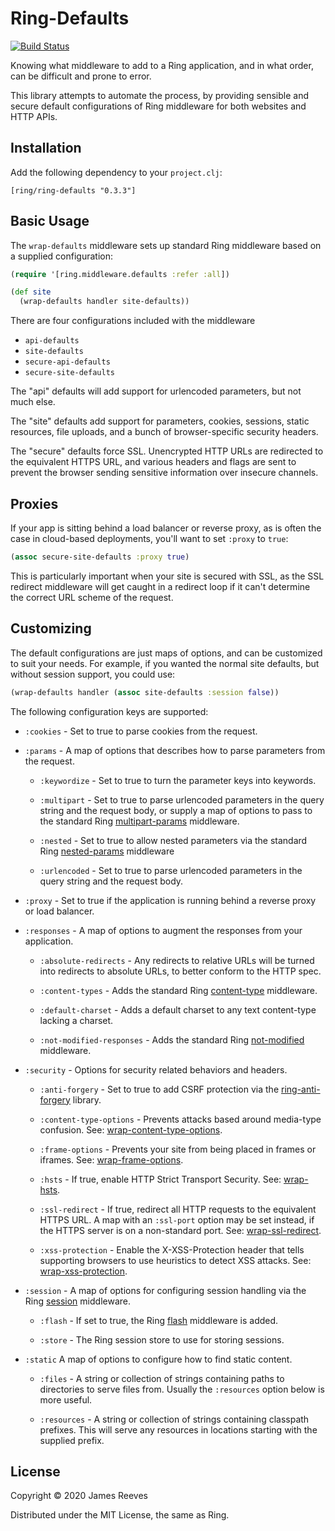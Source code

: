# Ring-Defaults

[![Build Status](https://travis-ci.org/ring-clojure/ring-defaults.svg?branch=master)](https://travis-ci.org/ring-clojure/ring-defaults)

Knowing what middleware to add to a Ring application, and in what
order, can be difficult and prone to error.

This library attempts to automate the process, by providing sensible
and secure default configurations of Ring middleware for both websites
and HTTP APIs.

## Installation

Add the following dependency to your `project.clj`:

    [ring/ring-defaults "0.3.3"]

## Basic Usage

The `wrap-defaults` middleware sets up standard Ring middleware based
on a supplied configuration:

```clojure
(require '[ring.middleware.defaults :refer :all])

(def site
  (wrap-defaults handler site-defaults))
```

There are four configurations included with the middleware

- `api-defaults`
- `site-defaults`
- `secure-api-defaults`
- `secure-site-defaults`

The "api" defaults will add support for urlencoded parameters, but not
much else.

The "site" defaults add support for parameters, cookies, sessions,
static resources, file uploads, and a bunch of browser-specific
security headers.

The "secure" defaults force SSL. Unencrypted HTTP URLs are redirected
to the equivalent HTTPS URL, and various headers and flags are sent to
prevent the browser sending sensitive information over insecure
channels.

## Proxies

If your app is sitting behind a load balancer or reverse proxy, as is
often the case in cloud-based deployments, you'll want to set `:proxy`
to `true`:

```clojure
(assoc secure-site-defaults :proxy true)
```

This is particularly important when your site is secured with SSL, as
the SSL redirect middleware will get caught in a redirect loop if it
can't determine the correct URL scheme of the request.

## Customizing

The default configurations are just maps of options, and can be
customized to suit your needs. For example, if you wanted the normal
site defaults, but without session support, you could use:

```clojure
(wrap-defaults handler (assoc site-defaults :session false))
```

The following configuration keys are supported:

- `:cookies` - Set to true to parse cookies from the request.

- `:params` -
  A map of options that describes how to parse parameters from the
  request.
  
  - `:keywordize` -
    Set to true to turn the parameter keys into keywords.
    
  - `:multipart` -
    Set to true to parse urlencoded parameters in the query string and
    the request body, or supply a map of options to pass to the
    standard Ring [multipart-params][1] middleware.

  - `:nested` -
    Set to true to allow nested parameters via the standard Ring
    [nested-params][2] middleware

  - `:urlencoded` -
    Set to true to parse urlencoded parameters in the query string and
    the request body.

- `:proxy` -
  Set to true if the application is running behind a reverse proxy or
  load balancer.

- `:responses` -
  A map of options to augment the responses from your application.

  - `:absolute-redirects` -
    Any redirects to relative URLs will be turned into redirects to
    absolute URLs, to better conform to the HTTP spec.

  - `:content-types` -
    Adds the standard Ring [content-type][3] middleware.

  - `:default-charset` -
    Adds a default charset to any text content-type lacking a charset.

  - `:not-modified-responses` -
    Adds the standard Ring [not-modified][4] middleware.

- `:security` -
  Options for security related behaviors and headers.

  - `:anti-forgery` -
    Set to true to add CSRF protection via the [ring-anti-forgery][5]
    library.

  - `:content-type-options` -
    Prevents attacks based around media-type confusion. See:
    [wrap-content-type-options][6].

  - `:frame-options` -
    Prevents your site from being placed in frames or iframes. See:
    [wrap-frame-options][7].
    
  - `:hsts` -
    If true, enable HTTP Strict Transport Security. See: [wrap-hsts][8].
    
  - `:ssl-redirect` -
    If true, redirect all HTTP requests to the equivalent HTTPS URL. A
    map with an `:ssl-port` option may be set instead, if the HTTPS
    server is on a non-standard port. See: [wrap-ssl-redirect][9].

  - `:xss-protection` -
    Enable the X-XSS-Protection header that tells supporting browsers
    to use heuristics to detect XSS attacks. See: [wrap-xss-protection][10].

- `:session` -
  A map of options for configuring session handling via the Ring
  [session][11] middleware.

  - `:flash` - If set to true, the Ring [flash][12] middleware is added.

  - `:store` - The Ring session store to use for storing sessions.

- `:static`
  A map of options to configure how to find static content.

  - `:files` -
    A string or collection of strings containing paths to directories
    to serve files from. Usually the `:resources` option below is
    more useful.
  
  - `:resources` -
    A string or collection of strings containing classpath
    prefixes. This will serve any resources in locations starting with
    the supplied prefix.


[1]: https://ring-clojure.github.io/ring/ring.middleware.multipart-params.html
[2]: https://ring-clojure.github.io/ring/ring.middleware.nested-params.html
[3]: https://ring-clojure.github.io/ring/ring.middleware.content-type.html
[4]: https://ring-clojure.github.io/ring/ring.middleware.not-modified.html
[5]: https://github.com/ring-clojure/ring-anti-forgery
[6]: https://ring-clojure.github.io/ring-headers/ring.middleware.x-headers.html#var-wrap-content-type-options
[7]: https://ring-clojure.github.io/ring-headers/ring.middleware.x-headers.html#var-wrap-frame-options
[8]: https://ring-clojure.github.io/ring-ssl/ring.middleware.ssl.html#var-wrap-hsts
[9]: https://ring-clojure.github.io/ring-ssl/ring.middleware.ssl.html#var-wrap-ssl-redirect
[10]: https://ring-clojure.github.io/ring-headers/ring.middleware.x-headers.html#var-wrap-xss-protection
[11]: https://ring-clojure.github.io/ring/ring.middleware.session.html
[12]: https://ring-clojure.github.io/ring/ring.middleware.flash.html


## License

Copyright © 2020 James Reeves

Distributed under the MIT License, the same as Ring.
